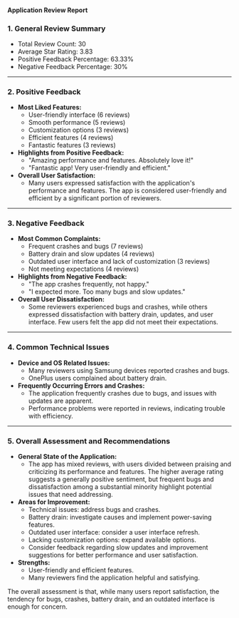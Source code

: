 #### Application Review Report

### 1. General Review Summary

- Total Review Count: 30
- Average Star Rating: 3.83
- Positive Feedback Percentage: 63.33%
- Negative Feedback Percentage: 30%

---

### 2. Positive Feedback

- **Most Liked Features:**
    - User-friendly interface (6 reviews)
    - Smooth performance (5 reviews)
    - Customization options (3 reviews)
    - Efficient features (4 reviews)
    - Fantastic features (3 reviews)
- **Highlights from Positive Feedback:**
    - "Amazing performance and features. Absolutely love it!"
    - "Fantastic app! Very user-friendly and efficient."
- **Overall User Satisfaction:**
    - Many users expressed satisfaction with the application's performance and features. The app is considered user-friendly and efficient by a significant portion of reviewers.

---

### 3. Negative Feedback

- **Most Common Complaints:**
    - Frequent crashes and bugs (7 reviews)
    - Battery drain and slow updates (4 reviews)
    - Outdated user interface and lack of customization (3 reviews)
    - Not meeting expectations (4 reviews)
- **Highlights from Negative Feedback:**
    - "The app crashes frequently, not happy."
    - "I expected more. Too many bugs and slow updates."
- **Overall User Dissatisfaction:**
    - Some reviewers experienced bugs and crashes, while others expressed dissatisfaction with battery drain, updates, and user interface. Few users felt the app did not meet their expectations.

---

### 4. Common Technical Issues

- **Device and OS Related Issues:**
    - Many reviewers using Samsung devices reported crashes and bugs.
    - OnePlus users complained about battery drain.
- **Frequently Occurring Errors and Crashes:**
    - The application frequently crashes due to bugs, and issues with updates are apparent.
    - Performance problems were reported in reviews, indicating trouble with efficiency.

---

### 5. Overall Assessment and Recommendations

- **General State of the Application:**
    - The app has mixed reviews, with users divided between praising and criticizing its performance and features. The higher average rating suggests a generally positive sentiment, but frequent bugs and dissatisfaction among a substantial minority highlight potential issues that need addressing.
- **Areas for Improvement:**
    - Technical issues: address bugs and crashes.
    - Battery drain: investigate causes and implement power-saving features.
    - Outdated user interface: consider a user interface refresh.
    - Lacking customization options: expand available options.
    - Consider feedback regarding slow updates and improvement suggestions for better performance and user satisfaction.
- **Strengths:**
    - User-friendly and efficient features.
    - Many reviewers find the application helpful and satisfying.

The overall assessment is that, while many users report satisfaction, the tendency for bugs, crashes, battery drain, and an outdated interface is enough for concern.